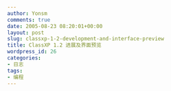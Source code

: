```yaml
---
author: Yonsm
comments: true
date: 2005-08-23 08:20:01+00:00
layout: post
slug: classxp-1-2-development-and-interface-preview
title: ClassXP 1.2 进展及界面预览
wordpress_id: 26
categories:
- 日志
tags:
- 编程
---
```


